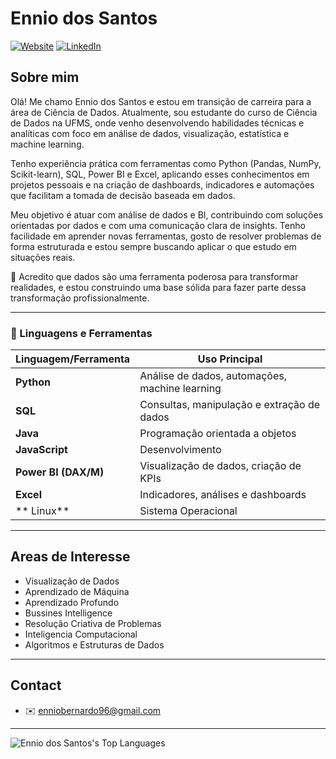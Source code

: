 # Ennio dos Santos

[![Website](https://img.shields.io/website?url=https://medium.com/@enniobernardo)](https://medium.com/@enniobernardo) [![LinkedIn](https://img.shields.io/badge/-LinkedIn-%230077B5)](https://www.linkedin.com/in/enniobernardo) 


## Sobre mim

Olá! Me chamo Ennio dos Santos e estou em transição de carreira para a área de Ciência de Dados. Atualmente, sou estudante do curso de Ciência de Dados na UFMS, onde venho desenvolvendo habilidades técnicas e analíticas com foco em análise de dados, visualização, estatística e machine learning.

Tenho experiência prática com ferramentas como Python (Pandas, NumPy, Scikit-learn), SQL, Power BI e Excel, aplicando esses conhecimentos em projetos pessoais e na criação de dashboards, indicadores e automações que facilitam a tomada de decisão baseada em dados.

Meu objetivo é atuar com análise de dados e BI, contribuindo com soluções orientadas por dados e com uma comunicação clara de insights. Tenho facilidade em aprender novas ferramentas, gosto de resolver problemas de forma estruturada e estou sempre buscando aplicar o que estudo em situações reais.

📌 Acredito que dados são uma ferramenta poderosa para transformar realidades, e estou construindo uma base sólida para fazer parte dessa transformação profissionalmente.

---

### 🧠 Linguagens e Ferramentas

| Linguagem/Ferramenta | Uso Principal                                       |
|----------------------|-----------------------------------------------------|
| **Python**           | Análise de dados, automações, machine learning      |
| **SQL**              | Consultas, manipulação e extração de dados          |
| **Java**             | Programação orientada a objetos                     |
| **JavaScript**       | Desenvolvimento                                     |
| **Power BI (DAX/M)** | Visualização de dados, criação de KPIs              |
| **Excel**            | Indicadores, análises e dashboards                   |
|** Linux**            | Sistema Operacional
---

## Areas de Interesse

- Visualização de Dados 
- Aprendizado de Máquina
- Aprendizado Profundo
- Bussines Intelligence
- Resolução Criativa de Problemas
- Inteligencia Computacional
- Algoritmos e Estruturas de Dados

---

## Contact

- ✉️ enniobernardo96@gmail.com  


---

![Ennio dos Santos's Top Languages](https://github-readme-stats.vercel.app/api/top-langs/?username=enniodossantos&theme=vue-dark&show_icons=true&hide_border=true&layout=compact)


